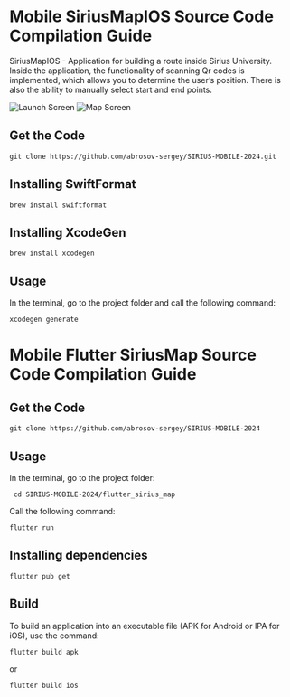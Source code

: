 # Mobile SiriusMapIOS Source Code Compilation Guide

SiriusMapIOS - Application for building a route inside Sirius University. Inside the application, the functionality of scanning Qr codes is implemented, 
which allows you to determine the user’s position. There is also the ability to manually select start and end points.

![Launch Screen](https://github.com/abrosov-sergey/SIRIUS-MOBILE-2024/blob/bugfix/abrosov/search-button-icon/sirius-map-ios/Screenshots/LaunchScreenScreenshot.png)
![Map Screen](https://github.com/abrosov-sergey/SIRIUS-MOBILE-2024/blob/bugfix/abrosov/search-button-icon/sirius-map-ios/Screenshots/MapScreenScreenshot.png)

## Get the Code

```
git clone https://github.com/abrosov-sergey/SIRIUS-MOBILE-2024.git
```

## Installing SwiftFormat

```
brew install swiftformat
```

## Installing XcodeGen

```
brew install xcodegen
```

## Usage

In the terminal, go to the project folder and call the following command:

```
xcodegen generate
```

# Mobile Flutter SiriusMap Source Code Compilation Guide

## Get the Code

```
git clone https://github.com/abrosov-sergey/SIRIUS-MOBILE-2024
```

## Usage

In the terminal, go to the project folder:

```
 cd SIRIUS-MOBILE-2024/flutter_sirius_map
```


Call the following command:

```
flutter run
```

## Installing dependencies

```
flutter pub get
```


## Build 

To build an application into an executable file (APK for Android or IPA for iOS), use the command:

```
flutter build apk
```

or

```
flutter build ios
```
